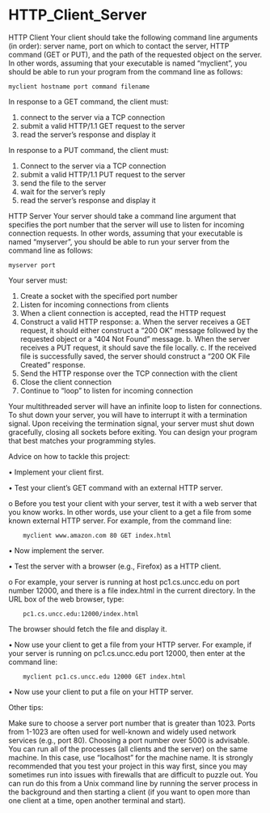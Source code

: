 # HTTP_Client_Server

HTTP Client
Your client should take the following command line arguments (in order): server name, port on which to contact the server, HTTP command (GET or PUT), and the path of the requested object on the server. In other words, assuming that your executable is named “myclient”, you should be able to run your program from the command line as follows: 
    
    myclient hostname port command filename

In response to a GET command, the client must:
1. connect to the server via a TCP connection
2. submit a valid HTTP/1.1 GET request to the server
3. read the server’s response and display it

In response to a PUT command, the client must:
1. Connect to the server via a TCP connection
2. submit a valid HTTP/1.1 PUT request to the server
3. send the file to the server
4. wait for the server’s reply
5. read the server’s response and display it

HTTP Server
Your server should take a command line argument that specifies the port number that the server will use to listen for incoming connection requests. In other words, assuming that your executable is named “myserver”, you should be able to run your server from the command line as follows:

    myserver port

Your server must:
1. Create a socket with the specified port number
2. Listen for incoming connections from clients
3. When a client connection is accepted, read the HTTP request
4. Construct a valid HTTP response:
  a. When the server receives a GET request, it should either construct a “200 OK” message followed by the requested object or a “404 Not Found” message.
  b. When the server receives a PUT request, it should save the file locally.
  c. If the received file is successfully saved, the server should construct a “200 OK File Created” response.
5. Send the HTTP response over the TCP connection with the client
6. Close the client connection
7. Continue to “loop” to listen for incoming connection

Your multithreaded server will have an infinite loop to listen for connections. To shut down your server, you will have to interrupt it with a termination signal. Upon receiving the termination signal, your server must shut down gracefully, closing all sockets before exiting. You can design your program that best matches your programming styles.

Advice on how to tackle this project:

• Implement your client first.

• Test your client’s GET command with an external HTTP server.

o Before you test your client with your server, test it with a web server that you know works. In other words, use your client to a get a file from some known external HTTP server. For example, from the command line: 
        
        myclient www.amazon.com 80 GET index.html
  
• Now implement the server.

• Test the server with a browser (e.g., Firefox) as a HTTP client.

o For example, your server is running at host pc1.cs.uncc.edu on port number 12000, and there is a file index.html in the current directory. In the URL box of the web browser, type: 

        pc1.cs.uncc.edu:12000/index.html 
The browser should fetch the file and display it.

• Now use your client to get a file from your HTTP server. For example, if your server is running on pc1.cs.uncc.edu port 12000, then enter at the command line: 
        
        myclient pc1.cs.uncc.edu 12000 GET index.html

• Now use your client to put a file on your HTTP server.

Other tips:

Make sure to choose a server port number that is greater than 1023. Ports from 1-1023 are often used for well-known and widely used network services (e.g., port 80). Choosing a port number over 5000 is advisable. You can run all of the processes (all clients and the server) on the same machine. In this case, use “localhost” for the machine name. It is strongly
recommended that you test your project in this way first, since you may sometimes run into issues with firewalls that are difficult to puzzle out. You can run do this from a Unix command line by running the server process in the background and then starting a client (if you want to open more than one client at a time, open another terminal and start).
